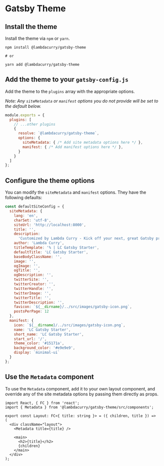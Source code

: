 # Gatsby Theme

## Install the theme

Install the theme via `npm` or `yarn`.

```shell
npm install @lambdacurry/gatsby-theme

# or

yarn add @lambdacurry/gatsby-theme
```

## Add the theme to your `gatsby-config.js`

Add the theme to the `plugins` array with the appropriate options.

_Note: Any `siteMetadata` or `manifest` options you do not provide will be set to the default below._

```js
module.exports = {
  plugins: [
    // ...other plugins
    {
      resolve: `@lambdacurry/gatsby-theme`,
      options: {
        siteMetadata: { /* Add site metadata options here */ },
        manifest: { /* Add manifest options here */ },
      }
    }
  ]
};
```

## Configure the theme options

You can modify the `siteMetadata` and `manifest` options. They have the following defaults:

```js
const defaultSiteConfig = {
  siteMetadata: {
    lang: 'en',
    charSet: 'utf-8',
    siteUrl: 'http://localhost:8000',
    title: '',
    description:
      'Customized by Lambda Curry - Kick off your next, great Gatsby project with this default starter. This barebones starter ships with the main Gatsby configuration files you might need.',
    author: 'Lambda Curry',
    titleTemplate: '% | LC Gatsby Starter',
    defaultTitle: 'LC Gatsby Starter',
    baseBodyClassName: '',
    image: '',
    ogImage: '',
    ogTitle: '',
    ogDescription: '',
    twitterSite: '',
    twitterCreator: '',
    twitterHandle: '',
    twitterImage: '',
    twitterTitle: '',
    twitterDescription: '',
    favicon: `${__dirname}/../src/images/gatsby-icon.png`,
    postsPerPage: 12
  },
  manifest: {
    icon: `${__dirname}/../src/images/gatsby-icon.png`,
    name: 'LC Gatsby Starter',
    short_name: 'LC Gatsby Starter',
    start_url: '/',
    theme_color: '#15171a',
    background_color: '#e9e9e9',
    display: `minimal-ui`
  }
};
```

## Use the `Metadata` component

To use the `Metadata` component, add it to your own layout component, and override any of the site metadata options by passing them directly as props.

```tsx
import React, { FC } from 'react';
import { Metadata } from '@lambdacurry/gatsby-theme/src/components';

export const Layout: FC<{ title: string }> = ({ children, title }) => (
  <div className="layout">
    <Metadata title={title} />

    <main>
      <h2>{title}</h2>
      {children}
    </main>
  </div>
);
```
